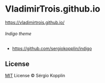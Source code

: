 # VladimirTrois.github.io

https://vladimirtrois.github.io/

###### Indigo theme
- https://github.com/sergiokopplin/indigo

## License

[MIT](https://kopplin.mit-license.org/) License © Sérgio Kopplin